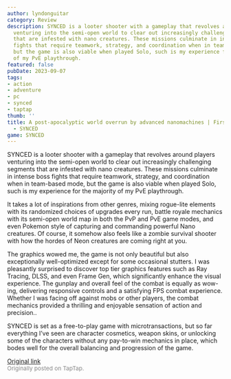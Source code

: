 ```yaml
---
author: lyndonguitar
category: Review
description: SYNCED is a looter shooter with a gameplay that revolves around players
  venturing into the semi-open world to clear out increasingly challenging segments
  that are infested with nano creatures. These missions culminate in intense boss
  fights that require teamwork, strategy, and coordination when in team-based mode,
  but the game is also viable when played Solo, such is my experience for the majority
  of my PvE playthrough.
featured: false
pubDate: 2023-09-07
tags:
- action
- adventure
- pc
- synced
- taptap
thumb: ''
title: A post-apocalyptic world overrun by advanced nanomachines | First Impressions
  - SYNCED
game: SYNCED
---
```

SYNCED is a looter shooter with a gameplay that revolves around players venturing into the semi-open world to clear out increasingly challenging segments that are infested with nano creatures. These missions culminate in intense boss fights that require teamwork, strategy, and coordination when in team-based mode, but the game is also viable when played Solo, such is my experience for the majority of my PvE playthrough.

It takes a lot of inspirations from other genres, mixing rogue-lite elements with its randomized choices of upgrades every run, battle royale mechanics with its semi-open world map in both the PvP and PvE game modes, and even Pokemon style of capturing and commanding powerful Nano creatures.  Of course, it somehow also feels like a zombie survival shooter with how the hordes of Neon creatures are coming right at you.

The graphics wowed me, the game is not only beautiful but also exceptionally well-optimized except for some occasional stutters. I was pleasantly surprised to discover top tier graphics features such as Ray Tracing, DLSS, and even Frame Gen, which significantly enhance the visual experience. The gunplay and overall feel of the combat is equally as wow-ing, delivering responsive controls and a satisfying FPS combat experience. Whether I was facing off against mobs or other players, the combat mechanics provided a thrilling and enjoyable sensation of action and precision..

SYNCED is set as a free-to-play game with microtransactions, but so far everything I’ve seen are character cosmetics, weapon skins,  or unlocking some of the characters without any pay-to-win mechanics in place, which bodes well for the overall balancing and progression of the game.

[Original link](https://www.taptap.io/post/6252389)<br><span style="font-size: 0.95em; color: #888;">Originally posted on TapTap.</span>
